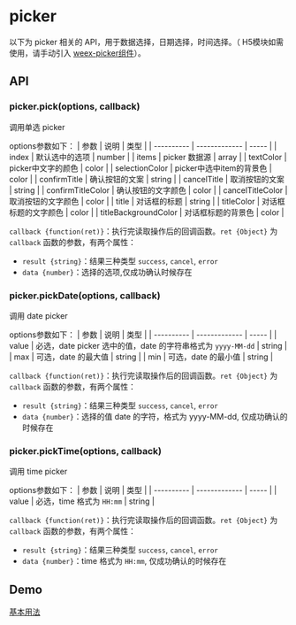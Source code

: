 # picker
以下为 picker 相关的 API，用于数据选择，日期选择，时间选择。（ H5模块如需使用，请手动引入 [weex-picker组件](https://github.com/weexteam/weex-picker)）。

## API
### picker.pick(options, callback)
调用单选 picker  

options参数如下：
| 参数        | 说明          | 类型   |
| ---------- | ------------- | -----  |
| index      | 默认选中的选项 | number |
| items      | picker 数据源 | array |
| textColor   | picker中文字的颜色 | color |
| selectionColor | picker中选中item的背景色 | color |
| confirmTitle  | 确认按钮的文案 | string |
| cancelTitle   | 取消按钮的文案 | string |
| confirmTitleColor | 确认按钮的文字颜色 | color |
| cancelTitleColor | 取消按钮的文字颜色 | color |
| title   | 对话框的标题 | string |
| titleColor | 对话框标题的文字颜色 | color |
| titleBackgroundColor  | 对话框标题的背景色 | color |

`callback {function(ret)}`：执行完读取操作后的回调函数。`ret {Object}` 为 `callback` 函数的参数，有两个属性：
* `result {string}`：结果三种类型 `success`, `cancel`, `error`
* `data {number}`：选择的选项,仅成功确认时候存在

### picker.pickDate(options, callback)
调用 date picker  

options参数如下：
| 参数        | 说明          | 类型   |
| ---------- | ------------- | -----  |
| value      | 必选，date picker 选中的值，date 的字符串格式为 `yyyy-MM-dd` | string |
| max      | 可选，date 的最大值 | string |
| min   | 可选，date 的最小值 | string |

`callback {function(ret)}`：执行完读取操作后的回调函数。`ret {Object}` 为 `callback` 函数的参数，有两个属性：
* `result {string}`：结果三种类型 `success`, `cancel`, `error`
* `data {number}`：选择的值 date 的字符，格式为 yyyy-MM-dd, 仅成功确认的时候存在

### picker.pickTime(options, callback)
调用 time picker

options参数如下：
| 参数        | 说明          | 类型   |
| ---------- | ------------- | -----  |
| value      | 必选，time 格式为 `HH:mm` | string |

`callback {function(ret)}`：执行完读取操作后的回调函数。`ret {Object}` 为 `callback` 函数的参数，有两个属性：
* `result {string}`：结果三种类型 `success`, `cancel`, `error`
* `data {number}`：time 格式为 `HH:mm`, 仅成功确认的时候存在

## Demo
[基本用法](http://dotwe.org/vue/060faedd0952f518d2d5322a5fb5ea2f)
<IPhoneImg imgSrc="https://img.alicdn.com/tfs/TB1idhbogHqK1RjSZJnXXbNLpXa-544-960.gif" />